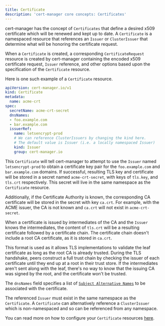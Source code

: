 ```yaml
---
title: Certificate
description: 'cert-manager core concepts: Certificates'
---
```


cert-manager has the concept of `Certificates` that define a desired x509
certificate which will be renewed and kept up to date. A `Certificate` is a
namespaced resource that references an `Issuer` or `ClusterIssuer` that
determine what will be honoring the certificate request.

When a `Certificate` is created, a corresponding `CertificateRequest` resource
is created by cert-manager containing the encoded x509 certificate request,
`Issuer` reference, and other options based upon the specification of the
`Certificate` resource.

Here is one such example of a `Certificate` resource.

```yaml
apiVersion: cert-manager.io/v1
kind: Certificate
metadata:
  name: acme-crt
spec:
  secretName: acme-crt-secret
  dnsNames:
  - foo.example.com
  - bar.example.com
  issuerRef:
    name: letsencrypt-prod
    # We can reference ClusterIssuers by changing the kind here.
    # The default value is Issuer (i.e. a locally namespaced Issuer)
    kind: Issuer
    group: cert-manager.io
```

This `Certificate` will tell cert-manager to attempt to use the `Issuer` named
`letsencrypt-prod` to obtain a certificate key pair for the `foo.example.com`
and `bar.example.com` domains. If successful, resulting TLS key and certificate 
will be stored in a secret named `acme-crt-secret`, with keys of `tls.key`, and
`tls.crt` respectively. This secret will live in the same namespace as the
`Certificate` resource.

Additionally, if the Certificate Authority is known, the corresponding CA 
certificate will be stored in the secret with key `ca.crt`. For example, with 
the ACME issuer, the CA is not known and `ca.crt` will not exist in 
`acme-crt-secret`.

When a certificate is issued by intermediates of the CA and the `Issuer` knows the
intermediates, the content of `tls.crt` will be a resulting certificate followed by
a certificate chain. The certificate chain doesn't include a root CA certificate, as
it is stored in `ca.crt`.

This format is used as it allows TLS implementations to validate the leaf certificate
as long as the root CA is already trusted. During the TLS handshake, peers construct
a full trust chain by checking the issuer of each certificate until they end up at a 
root in their trust store. If the intermediates aren't sent along with the leaf,
there's no way to know that the issuing CA was signed by the root, and the
certificate won't be trusted.

The `dnsNames` field specifies a list of [`Subject Alternative
Names`](https://en.wikipedia.org/wiki/Subject_Alternative_Name) to be associated
with the certificate.

The referenced `Issuer` must exist in the same namespace as the `Certificate`.
A `Certificate` can alternatively reference a `ClusterIssuer` which is
non-namespaced and so can be referenced from any namespace.

You can read more on how to configure your `Certificate` resources
[here](../usage/certificate.md).